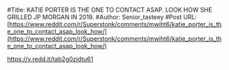 #Title: KATIE PORTER IS THE ONE TO CONTACT ASAP. LOOK HOW SHE GRILLED JP MORGAN IN 2019.
#Author: Senior_tasteey
#Post URL: [https://www.reddit.com/r/Superstonk/comments/mwiht6/katie_porter_is_the_one_to_contact_asap_look_how/](https://www.reddit.com/r/Superstonk/comments/mwiht6/katie_porter_is_the_one_to_contact_asap_look_how/)


https://v.redd.it/tab2g0zidtu61